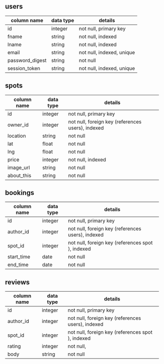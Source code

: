 ## users
column name     | data type | details
----------------|-----------|-----------------------
id              | integer   | not null, primary key
fname           | string    | not null, indexed
lname           | string    | not null, indexed
email           | string    | not null, indexed, unique
password_digest | string    | not null
session_token   | string    | not null, indexed, unique

## spots
column name | data type | details
------------|-----------|-----------------------
id          | integer   | not null, primary key
owner_id    | integer   | not null, foreign key (references users), indexed
location    | string    | not null
lat         | float     | not null
lng         | float     | not null
price       | integer   | not null, indexed
image_url   | string    | not null
about_this  | string    | not null

## bookings
column name | data type | details
------------|-----------|-----------------------
id          | integer   | not null, primary key
author_id   | integer   | not null, foreign key (references users), indexed
spot_id     | integer   | not null, foreign key (references spot ), indexed
start_time  | date  | not null
end_time    | date  | not null

## reviews
column name | data type | details
------------|-----------|-----------------------
id          | integer   | not null, primary key
author_id   | integer   | not null, foreign key (references users), indexed
spot_id     | integer   | not null, foreign key (references spot ), indexed
rating      | integer   | not null,
body        | string    | not null
